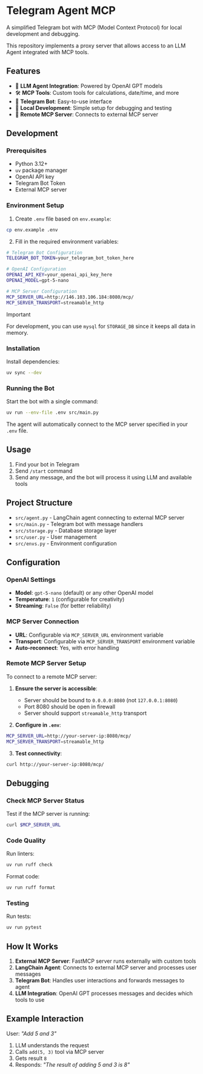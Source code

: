 # Telegram Agent MCP

A simplified Telegram bot with MCP (Model Context Protocol) for local development and debugging.

This repository implements a proxy server that allows access to an LLM Agent integrated with MCP tools.

## Features

- 🤖 **LLM Agent Integration**: Powered by OpenAI GPT models
- 🛠️ **MCP Tools**: Custom tools for calculations, date/time, and more
- 📱 **Telegram Bot**: Easy-to-use interface
- 🔧 **Local Development**: Simple setup for debugging and testing
- 🚀 **Remote MCP Server**: Connects to external MCP server

## Development

### Prerequisites

- Python 3.12+
- `uv` package manager
- OpenAI API key
- Telegram Bot Token
- External MCP server

### Environment Setup

1. Create `.env` file based on `env.example`:
```bash
cp env.example .env
```

2. Fill in the required environment variables:
```bash
# Telegram Bot Configuration
TELEGRAM_BOT_TOKEN=your_telegram_bot_token_here

# OpenAI Configuration
OPENAI_API_KEY=your_openai_api_key_here
OPENAI_MODEL=gpt-5-nano

# MCP Server Configuration
MCP_SERVER_URL=http://146.103.106.184:8080/mcp/
MCP_SERVER_TRANSPORT=streamable_http
```

> [!IMPORTANT]
> For development, you can use `mysql` for `STORAGE_DB` since it keeps all data in memory.

### Installation

Install dependencies:
```bash
uv sync --dev
```

### Running the Bot

Start the bot with a single command:
```bash
uv run --env-file .env src/main.py
```

The agent will automatically connect to the MCP server specified in your `.env` file.

## Usage

1. Find your bot in Telegram
2. Send `/start` command
3. Send any message, and the bot will process it using LLM and available tools

## Project Structure

- `src/agent.py` - LangChain agent connecting to external MCP server
- `src/main.py` - Telegram bot with message handlers
- `src/storage.py` - Database storage layer
- `src/user.py` - User management
- `src/envs.py` - Environment configuration

## Configuration

### OpenAI Settings

- **Model**: `gpt-5-nano` (default) or any other OpenAI model
- **Temperature**: `1` (configurable for creativity)
- **Streaming**: `False` (for better reliability)

### MCP Server Connection

- **URL**: Configurable via `MCP_SERVER_URL` environment variable
- **Transport**: Configurable via `MCP_SERVER_TRANSPORT` environment variable
- **Auto-reconnect**: Yes, with error handling

### Remote MCP Server Setup

To connect to a remote MCP server:

1. **Ensure the server is accessible**:
   - Server should be bound to `0.0.0.0:8080` (not `127.0.0.1:8080`)
   - Port 8080 should be open in firewall
   - Server should support `streamable_http` transport

2. **Configure in `.env`**:
```bash
MCP_SERVER_URL=http://your-server-ip:8080/mcp/
MCP_SERVER_TRANSPORT=streamable_http
```

3. **Test connectivity**:
```bash
curl http://your-server-ip:8080/mcp/
```

## Debugging

### Check MCP Server Status

Test if the MCP server is running:
```bash
curl $MCP_SERVER_URL
```

### Code Quality

Run linters:
```bash
uv run ruff check
```

Format code:
```bash
uv run ruff format
```

### Testing

Run tests:
```bash
uv run pytest
```

## How It Works

1. **External MCP Server**: FastMCP server runs externally with custom tools
2. **LangChain Agent**: Connects to external MCP server and processes user messages
3. **Telegram Bot**: Handles user interactions and forwards messages to agent
4. **LLM Integration**: OpenAI GPT processes messages and decides which tools to use

## Example Interaction

User: *"Add 5 and 3"*

1. LLM understands the request
2. Calls `add(5, 3)` tool via MCP server
3. Gets result `8`
4. Responds: *"The result of adding 5 and 3 is 8"*

